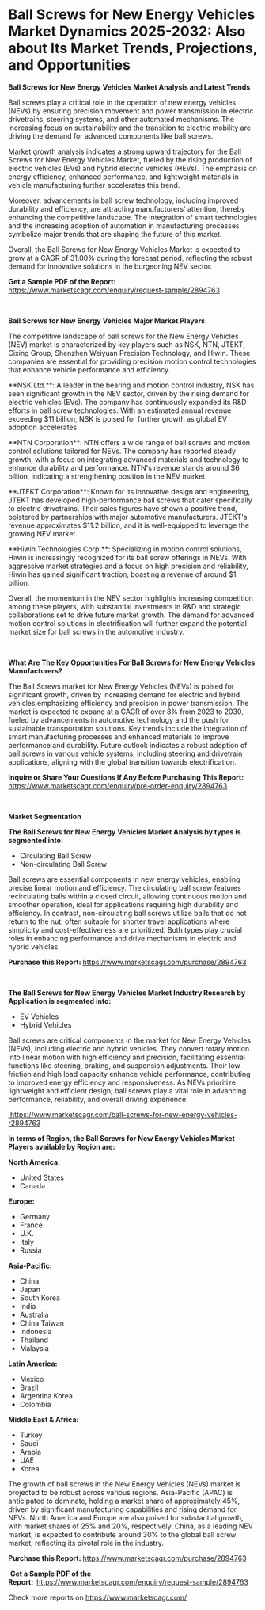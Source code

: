 <p><h1>Ball Screws for New Energy Vehicles Market Dynamics 2025-2032: Also about Its Market Trends, Projections, and Opportunities</h1></p><p><strong>Ball Screws for New Energy Vehicles Market Analysis and Latest Trends</strong></p>
<p><p>Ball screws play a critical role in the operation of new energy vehicles (NEVs) by ensuring precision movement and power transmission in electric drivetrains, steering systems, and other automated mechanisms. The increasing focus on sustainability and the transition to electric mobility are driving the demand for advanced components like ball screws. </p><p>Market growth analysis indicates a strong upward trajectory for the Ball Screws for New Energy Vehicles Market, fueled by the rising production of electric vehicles (EVs) and hybrid electric vehicles (HEVs). The emphasis on energy efficiency, enhanced performance, and lightweight materials in vehicle manufacturing further accelerates this trend. </p><p>Moreover, advancements in ball screw technology, including improved durability and efficiency, are attracting manufacturers' attention, thereby enhancing the competitive landscape. The integration of smart technologies and the increasing adoption of automation in manufacturing processes symbolize major trends that are shaping the future of this market. </p><p>Overall, the Ball Screws for New Energy Vehicles Market is expected to grow at a CAGR of 31.00% during the forecast period, reflecting the robust demand for innovative solutions in the burgeoning NEV sector.</p></p>
<p><strong>Get a Sample PDF of the Report:&nbsp;</strong> <a href="https://www.marketscagr.com/enquiry/request-sample/2894763?utm_campaign=2770&utm_medium=2&utm_source=Github&utm_content=ia&utm_term=15032025&utm_id=ball-screws-for-new-energy-vehicles">https://www.marketscagr.com/enquiry/request-sample/2894763</a></p>
<p>&nbsp;</p>
<p><strong>Ball Screws for New Energy Vehicles Major Market Players</strong></p>
<p><p>The competitive landscape of ball screws for the New Energy Vehicles (NEV) market is characterized by key players such as NSK, NTN, JTEKT, Cixing Group, Shenzhen Weiyuan Precision Technology, and Hiwin. These companies are essential for providing precision motion control technologies that enhance vehicle performance and efficiency.</p><p>**NSK Ltd.**: A leader in the bearing and motion control industry, NSK has seen significant growth in the NEV sector, driven by the rising demand for electric vehicles (EVs). The company has continuously expanded its R&D efforts in ball screw technologies. With an estimated annual revenue exceeding $11 billion, NSK is poised for further growth as global EV adoption accelerates.</p><p>**NTN Corporation**: NTN offers a wide range of ball screws and motion control solutions tailored for NEVs. The company has reported steady growth, with a focus on integrating advanced materials and technology to enhance durability and performance. NTN's revenue stands around $6 billion, indicating a strengthening position in the NEV market.</p><p>**JTEKT Corporation**: Known for its innovative design and engineering, JTEKT has developed high-performance ball screws that cater specifically to electric drivetrains. Their sales figures have shown a positive trend, bolstered by partnerships with major automotive manufacturers. JTEKT's revenue approximates $11.2 billion, and it is well-equipped to leverage the growing NEV market.</p><p>**Hiwin Technologies Corp.**: Specializing in motion control solutions, Hiwin is increasingly recognized for its ball screw offerings in NEVs. With aggressive market strategies and a focus on high precision and reliability, Hiwin has gained significant traction, boasting a revenue of around $1 billion.</p><p>Overall, the momentum in the NEV sector highlights increasing competition among these players, with substantial investments in R&D and strategic collaborations set to drive future market growth. The demand for advanced motion control solutions in electrification will further expand the potential market size for ball screws in the automotive industry.</p></p>
<p>&nbsp;</p>
<p><strong>What Are The Key Opportunities For Ball Screws for New Energy Vehicles Manufacturers?</strong></p>
<p><p>The Ball Screws market for New Energy Vehicles (NEVs) is poised for significant growth, driven by increasing demand for electric and hybrid vehicles emphasizing efficiency and precision in power transmission. The market is expected to expand at a CAGR of over 8% from 2023 to 2030, fueled by advancements in automotive technology and the push for sustainable transportation solutions. Key trends include the integration of smart manufacturing processes and enhanced materials to improve performance and durability. Future outlook indicates a robust adoption of ball screws in various vehicle systems, including steering and drivetrain applications, aligning with the global transition towards electrification.</p></p>
<p><strong>Inquire or Share Your Questions If Any Before Purchasing This Report:</strong> <a href="https://www.marketscagr.com/enquiry/pre-order-enquiry/2894763?utm_campaign=2770&utm_medium=2&utm_source=Github&utm_content=ia&utm_term=15032025&utm_id=ball-screws-for-new-energy-vehicles">https://www.marketscagr.com/enquiry/pre-order-enquiry/2894763</a></p>
<p>&nbsp;</p>
<p><strong>Market Segmentation</strong></p>
<p><strong>The Ball Screws for New Energy Vehicles Market Analysis by types is segmented into:</strong></p>
<p><ul><li>Circulating Ball Screw</li><li>Non-circulating Ball Screw</li></ul></p>
<p><p>Ball screws are essential components in new energy vehicles, enabling precise linear motion and efficiency. The circulating ball screw features recirculating balls within a closed circuit, allowing continuous motion and smoother operation, ideal for applications requiring high durability and efficiency. In contrast, non-circulating ball screws utilize balls that do not return to the nut, often suitable for shorter travel applications where simplicity and cost-effectiveness are prioritized. Both types play crucial roles in enhancing performance and drive mechanisms in electric and hybrid vehicles.</p></p>
<p><strong>Purchase this Report:&nbsp;</strong><a href="https://www.marketscagr.com/purchase/2894763?utm_campaign=2770&utm_medium=2&utm_source=Github&utm_content=ia&utm_term=15032025&utm_id=ball-screws-for-new-energy-vehicles">https://www.marketscagr.com/purchase/2894763</a></p>
<p>&nbsp;</p>
<p><strong>The Ball Screws for New Energy Vehicles Market Industry Research by Application is segmented into:</strong></p>
<p><ul><li>EV Vehicles</li><li>Hybrid Vehicles</li></ul></p>
<p><p>Ball screws are critical components in the market for New Energy Vehicles (NEVs), including electric and hybrid vehicles. They convert rotary motion into linear motion with high efficiency and precision, facilitating essential functions like steering, braking, and suspension adjustments. Their low friction and high load capacity enhance vehicle performance, contributing to improved energy efficiency and responsiveness. As NEVs prioritize lightweight and efficient design, ball screws play a vital role in advancing performance, reliability, and overall driving experience.</p></p>
<p><a href="https://www.marketscagr.com/ball-screws-for-new-energy-vehicles-r2894763?utm_campaign=2770&utm_medium=2&utm_source=Github&utm_content=ia&utm_term=15032025&utm_id=ball-screws-for-new-energy-vehicles">&nbsp;https://www.marketscagr.com/ball-screws-for-new-energy-vehicles-r2894763</a></p>
<p><strong>In terms of Region, the Ball Screws for New Energy Vehicles Market Players available by Region are:</strong></p>
<p>
    <p> <strong> North America: </strong>
        <ul>
            <li>United States</li>
            <li>Canada</li>
        </ul>
        </p> 
    <p> <strong> Europe: </strong>
        <ul>
            <li>Germany</li>
            <li>France</li>
            <li>U.K.</li>
            <li>Italy</li>
            <li>Russia</li>
        </ul>
        </p> 
    <p> <strong> Asia-Pacific: </strong>
        <ul>
            <li>China</li>
            <li>Japan</li>
            <li>South Korea</li>
            <li>India</li>
            <li>Australia</li>
            <li>China Taiwan</li>
            <li>Indonesia</li>
            <li>Thailand</li>
            <li>Malaysia</li>
        </ul>
        </p> 
    <p> <strong> Latin America: </strong>
        <ul>
            <li>Mexico</li>
            <li>Brazil</li>
            <li>Argentina Korea</li>
            <li>Colombia</li>
        </ul>
        </p> 
    <p> <strong> Middle East & Africa: </strong>
        <ul>
            <li>Turkey</li>
            <li>Saudi</li>
            <li>Arabia</li>
            <li>UAE</li>
            <li>Korea</li>
        </ul>
    </p>
    </p>
<p><p>The growth of ball screws in the New Energy Vehicles (NEVs) market is projected to be robust across various regions. Asia-Pacific (APAC) is anticipated to dominate, holding a market share of approximately 45%, driven by significant manufacturing capabilities and rising demand for NEVs. North America and Europe are also poised for substantial growth, with market shares of 25% and 20%, respectively. China, as a leading NEV market, is expected to contribute around 30% to the global ball screw market, reflecting its pivotal role in the industry.</p></p>
<p><strong>Purchase this Report: </strong><a href="https://www.marketscagr.com/purchase/2894763?utm_campaign=2770&utm_medium=2&utm_source=Github&utm_content=ia&utm_term=15032025&utm_id=ball-screws-for-new-energy-vehicles">https://www.marketscagr.com/purchase/2894763</a></p>
<p>&nbsp;<strong>Get a Sample PDF of the Report:&nbsp;&nbsp;</strong><a href="https://www.marketscagr.com/enquiry/request-sample/2894763?utm_campaign=2770&utm_medium=2&utm_source=Github&utm_content=ia&utm_term=15032025&utm_id=ball-screws-for-new-energy-vehicles">https://www.marketscagr.com/enquiry/request-sample/2894763</a></p>
<p><strong></strong></p>
<p>Check more reports on <a href="https://www.marketscagr.com/?utm_campaign=2770&utm_medium=2&utm_source=Github&utm_content=ia&utm_term=15032025&utm_id=ball-screws-for-new-energy-vehicles">https://www.marketscagr.com/</a></p>